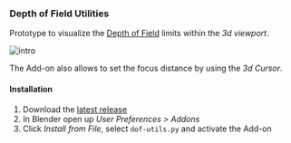 ### Depth of Field Utilities 

Prototype to visualize the [Depth of Field](https://en.wikipedia.org/wiki/Depth_of_field) limits within the *3d viewport*.

![intro](https://giant.gfycat.com/PreciousAjarBedlingtonterrier.gif)

The Add-on also allows to set the focus distance by using the *3d Cursor*.





#### Installation

 1. Download the [latest release](https://github.com/p2or/blender-dof-utils/releases)
 2. In Blender open up *User Preferences > Addons*
 3. Click *Install from File*, select `dof-utils.py` and activate the Add-on

